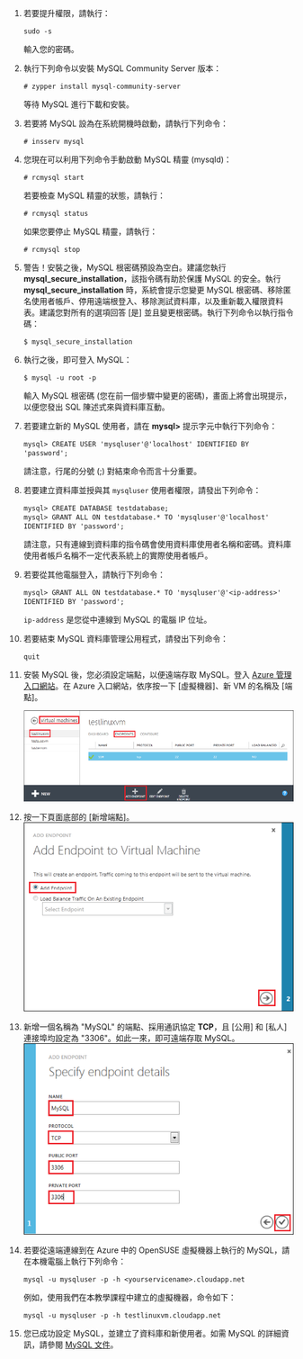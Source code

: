 1.  若要提升權限，請執行：

        sudo -s

    輸入您的密碼。

2.  執行下列命令以安裝 MySQL Community Server 版本：

        # zypper install mysql-community-server

    等待 MySQL 進行下載和安裝。

3.  若要將 MySQL 設為在系統開機時啟動，請執行下列命令：

        # insserv mysql

4.  您現在可以利用下列命令手動啟動 MySQL 精靈 (mysqld)：

        # rcmysql start

    若要檢查 MySQL 精靈的狀態，請執行：

        # rcmysql status

    如果您要停止 MySQL 精靈，請執行：

        # rcmysql stop

5.  警告！安裝之後，MySQL 根密碼預設為空白。建議您執行 **mysql\_secure\_installation**，該指令碼有助於保護 MySQL 的安全。執行 **mysql\_secure\_installation** 時，系統會提示您變更 MySQL 根密碼、移除匿名使用者帳戶、停用遠端根登入、移除測試資料庫，以及重新載入權限資料表。建議您對所有的選項回答 [是] 並且變更根密碼。執行下列命令以執行指令碼：

        $ mysql_secure_installation

6.  執行之後，即可登入 MySQL：

        $ mysql -u root -p

    輸入 MySQL 根密碼 (您在前一個步驟中變更的密碼)，畫面上將會出現提示，以便您發出 SQL 陳述式來與資料庫互動。

7.  若要建立新的 MySQL 使用者，請在 **mysql\>** 提示字元中執行下列命令：

        mysql> CREATE USER 'mysqluser'@'localhost' IDENTIFIED BY 'password';

    請注意，行尾的分號 (;) 對結束命令而言十分重要。

8.  若要建立資料庫並授與其 `mysqluser` 使用者權限，請發出下列命令：

        mysql> CREATE DATABASE testdatabase;
        mysql> GRANT ALL ON testdatabase.* TO 'mysqluser'@'localhost' IDENTIFIED BY 'password';

    請注意，只有連線到資料庫的指令碼會使用資料庫使用者名稱和密碼。資料庫使用者帳戶名稱不一定代表系統上的實際使用者帳戶。

9.  若要從其他電腦登入，請執行下列命令：

        mysql> GRANT ALL ON testdatabase.* TO 'mysqluser'@'<ip-address>' IDENTIFIED BY 'password';

    `ip-address` 是您從中連線到 MySQL 的電腦 IP 位址。

10. 若要結束 MySQL 資料庫管理公用程式，請發出下列命令：

        quit

11. 安裝 MySQL 後，您必須設定端點，以便遠端存取 MySQL。登入 [Azure 管理入口網站][]。在 Azure 入口網站，依序按一下 [虛擬機器]、新 VM 的名稱及 [端點]。

    ![Endpoints][]

12. 按一下頁面底部的 [新增端點]。
    ![Endpoints][1]

13. 新增一個名稱為 "MySQL" 的端點、採用通訊協定 **TCP**，且 [公用] 和 [私人] 連接埠均設定為 "3306"。如此一來，即可遠端存取 MySQL。
    ![Endpoints][2]

14. 若要從遠端連線到在 Azure 中的 OpenSUSE 虛擬機器上執行的 MySQL，請在本機電腦上執行下列命令：

        mysql -u mysqluser -p -h <yourservicename>.cloudapp.net

    例如，使用我們在本教學課程中建立的虛擬機器，命令如下：

        mysql -u mysqluser -p -h testlinuxvm.cloudapp.net

15. 您已成功設定 MySQL，並建立了資料庫和新使用者。如需 MySQL 的詳細資訊，請參閱 [MySQL 文件][]。

  [Azure 管理入口網站]: http://manage.windowsazure.com
  [Endpoints]: ./media/install-and-run-mysql-on-opensuse-vm/LinuxVmAddEndpoint.png
  [1]: ./media/install-and-run-mysql-on-opensuse-vm/LinuxVmAddEndpoint2.png
  [2]: ./media/install-and-run-mysql-on-opensuse-vm/LinuxVmAddEndpointMySQL.png
  [MySQL 文件]: http://dev.mysql.com/doc/
